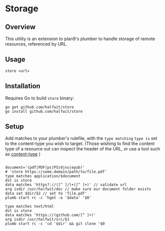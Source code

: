 # Storage

## Overview

This utility is an extension to plan9's plumber to handle storage of remote resources, referenced by URL.

## Usage

`store <url>`

## Installation

Requires Go to build `store` binary:

```
go get github.com/halfwit/store
go install github.com/halfwit/store

```

## Setup

Add matches to your plumber's rulefile, with the `type matching` `type is` set to the content-type you wish to target. 
(Those wishing to find the content type of a resource out can inspect the header of the URL, or use a tool such as [content-type](https://github.com/halfwit/content-type) )

```

document='(pdf|PDF|ps|PS|djvu|epub)'
# 'store https://some.domain/path/to/file.pdf'
type matches application/$document
dst is store
data matches 'https?://([^ ]/)+([^ ]+)' // validate url
arg isdir /usr/halfwit/doc // make sure our document folder exists
data set $dir/$2 // set to 'file.pdf'
plumb start rc -c 'hget -o '$data' '$0'

type matches text/html
dst is store
data matches 'https://(github.com/[^ ]+)'
arg isdir /usr/halfwit/src/$1
plumb start rc -c 'cd '$dir' && git clone '$0

```
